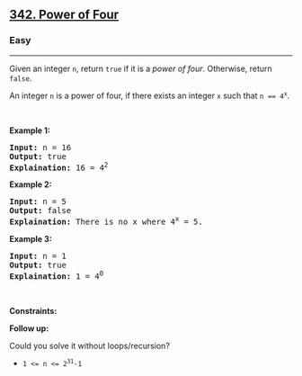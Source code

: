 <h2><a href="https://leetcode.com/problems/power-of-four">342. Power of Four</a></h2><h3>Easy</h3><hr><div><p>
Given an integer <code>n</code>, return <code>true</code> if it is a <em>power of four</em>. Otherwise, return <code>false</code>.

An integer <code>n</code> is a power of four, if there exists an integer <code>x</code> such that <code>n == 4<sup>x</sup></code>.
</p>

<p>&nbsp;</p>
<p><strong>Example 1:</strong></p>

<pre>
<strong>Input:</strong> n = 16
<strong>Output:</strong> true
<strong>Explaination:</strong> 16 = 4<sup>2</sup>
</pre>

<p><strong>Example 2:</strong></p>

<pre>
<strong>Input:</strong> n = 5
<strong>Output:</strong> false
<strong>Explaination:</strong> There is no x where 4<sup>x</sup> = 5.
</pre>

<p><strong>Example 3:</strong></p>

<pre>
<strong>Input:</strong> n = 1
<strong>Output:</strong> true
<strong>Explaination:</strong> 1 = 4<sup>0</sup>
</pre>

<p>&nbsp;</p>
<p><strong>Constraints:</strong></p>

<p><strong>Follow up:</strong></p>

<p>Could you solve it without loops/recursion?</p>

<ul>
	<li><code>1 &lt;= n &lt;= 2<sup>31</sup>-1</code></li>
</ul>
</div>